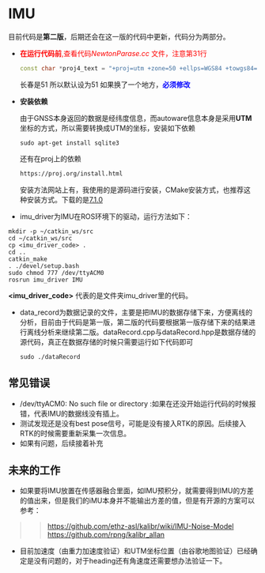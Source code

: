 # IMU

目前代码是**第二版**，后期还会在这一版的代码中更新，代码分为两部分。

* <font color=red>**在运行代码前**,查看代码*NewtonParase.cc* 文件，注意第31行</font>

  ~~~C++
  const char *proj4_text = "+proj=utm +zone=50 +ellps=WGS84 +towgs84=0,0,0,0,0,0,0 +units=m +no_defs";
  ~~~

  长春是51  所以默认设为51 如果换了一个地方，<font color=Blue>**必须修改**</font>

* **安装依赖** 

  由于GNSS本身返回的数据是经纬度信息，而autoware信息本身是采用**UTM**坐标的方式，所以需要转换成UTM的坐标，安装如下依赖

  ~~~shell
  sudo apt-get install sqlite3
  ~~~

  还有在proj上的依赖

  ~~~html
  https://proj.org/install.html
  ~~~

  安装方法网站上有，我使用的是源码进行安装，CMake安装方式，也推荐这种安装方式。下载的是[7.1.0](https://proj.org/download.html#current-release)

  

* imu_driver为IMU在ROS环境下的驱动，运行方法如下：

~~~
mkdir -p ~/catkin_ws/src
cd ~/catkin_ws/src
cp <imu_driver_code> .
cd ..
catkin_make
. ./devel/setup.bash
sudo chmod 777 /dev/ttyACM0
rosrun imu_driver IMU
~~~

**<imu_driver_code>** 代表的是文件夹imu_driver里的代码。

* data_record为数据记录的文件，主要是把IMU的数据存储下来，方便离线的分析，目前由于代码是第一版，第二版的代码要根据第一版存储下来的结果进行离线分析来继续第二版。dataRecord.cpp与dataRecord.hpp是数据存储的源代码，真正在数据存储的时候只需要运行如下代码即可

  ~~~
  sudo ./dataRecord
  ~~~

  

## 常见错误

* /dev/ttyACM0: No such file or directory :如果在还没开始运行代码的时候报错，代表IMU的数据线没有插上。 
* 测试发现还是没有best pose信号，可能是没有接入RTK的原因。后续接入RTK的时候需要重新采集一次信息。
* 如果有问题，后续接着补充

## 未来的工作
* 如果要将IMU放置在传感器融合里面，如IMU预积分，就需要得到IMU的方差的值出来，但是我们的iMU本身并不能输出方差的值，但是有开源的方案可以参考：
>> https://github.com/ethz-asl/kalibr/wiki/IMU-Noise-Model
>> https://github.com/rpng/kalibr_allan

* 目前加速度（由重力加速度验证）和UTM坐标位置（由谷歌地图验证）已经确定是没有问题的，对于heading还有角速度还需要想办法验证一下。